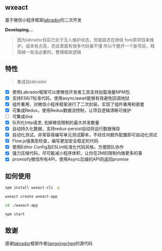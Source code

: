 ## wxeact

基于微信小程序框架[labrador](https://github.com/maichong/labrador)的二次开发

**Developing...**

> 因为labrador目前已处于无人维护状态，但是路还在继续
> fork原项目来维护，成本有点高，而且里面有很多代码看不懂
> 所以干脆开一个新项目，精简掉一些没必要的，整理框架逻辑

## 特性

> 集成自labrador

- [x] 使用Labrador框架可以使微信开发者工具支持加载海量NPM包
- [x] 支持ES6/7标准代码，使用async/await能够有效避免回调地狱
- [x] 组件重用，对微信小程序框架进行了二次封装，实现了组件重用和嵌套
- [x] 可集成Redux，使用Redux数据流控制，让项目逻辑清晰可维护
- [ ] 可集成dva
- [x] 队列化http请求, 去掉微信限制的最大并发数量
- [x] 自动持久化数据，支持redux-persist自动将运行数据保存
- [x] 自动化测试，非常容易编写单元测试脚本，不经任何额外配置即可自动化测试
- [x] Flow.js强类型检查，编写更加安全稳定的代码
- [x] 使用Editor Config及ESLint标准化代码风格，方便团队协作
- [x] 强力压缩代码，尽可能减小程序体积，让你在2M的限制内做更多的事
- [x] promisify微信所有API，使用Async后缀的API则返回promise

## 如何使用

```bash
npm install wxeact-cli -g

wxeact create wxeact-app

cd ./wxeact-app

npm start
```

## 致谢

感谢[labrador](https://github.com/maichong/labrador)框架作者[liangxingchen](https://github.com/liangxingchen)的源代码
